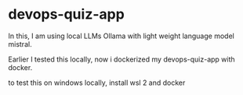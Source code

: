 # devops-quiz-app

In this, I am using local LLMs Ollama with light weight language model mistral.

Earlier I tested this locally, now i dockerized my devops-quiz-app with docker.

to test this on windows locally, install wsl 2 and docker